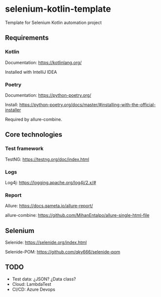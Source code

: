 # selenium-kotlin-template

Template for Selenium Kotlin automation project


## Requirements

### Kotlin

Documentation: https://kotlinlang.org/ 

Installed with IntelliJ IDEA 


### Poetry

Documentation: https://python-poetry.org/ 

Install: https://python-poetry.org/docs/master/#installing-with-the-official-installer

Required by allure-combine.


## Core technologies

### Test framework

TestNG: https://testng.org/doc/index.html


### Logs

Log4j: https://logging.apache.org/log4j/2.x/#


### Report

Allure: https://docs.qameta.io/allure-report/

allure-combine: https://github.com/MihanEntalpo/allure-single-html-file

## Selenium

Selenide: https://selenide.org/index.html

Selenide-POM: https://github.com/qky666/selenide-pom


## TODO
- Test data: ¿JSON? ¿Data class?
- Cloud: LambdaTest
- CI/CD: Azure Devops

